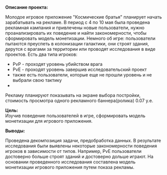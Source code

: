 **Описание проекта:** 

Молодое игровое приложение "Космические братья" планирует начать зарабатывать на рекламе. В период с 4 по 10 мая была проведена рекламная кампания и привлечены новые пользователи, нужно проанализировать их поведение и найти закономерности, чтобы сформировать модель монетизации.
Немного об игре: пользователи пытаются преуспеть в колонизации галактики, они строят здания, дерутся с врагами за территории или проводят исследования в виде проектов. Есть два типа игроков:
- PvP - проходят уровень убийством врага
- PvE - проходят уровень завершив исследовательский проект
- также есть пользователи, которые еще не прошли уровень и не выбрали свою тактику
- 
Рекламу планируют показывать на экране выбора постройки, стоимость просмотра одного рекламного баннера(ролика) 0.07 у.е.

**Цель:** \
Изучив поведение пользователей в игре, сформировать модель монетизации для игрового приложения.

**Выводы:**

Проведена декомпозиция задачи, предобработка данных. В результате исследования были выявлены некоторые закономерности поведения игроков в зависимости от типов. 
Например, PvE пользователи достоверно больше строят зданий и достоверно дольше играют. На основании проведенного исследования составлена модель монетизации игрового приложения
путем показа рекламы.
